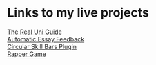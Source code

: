 # Links to my live projects

<meta http-equiv="refresh" content="0; url=http://therealuniguide.co.uk/" />

<a href="http://therealuniguide.co.uk">The Real Uni Guide</a><br>
<a href="http://natestott.co.uk">Automatic Essay Feedback</a><br>
<a href="http://natestott.github.io/circularSkillBars.html">Circular Skill Bars Plugin</a><br>
<a href="http://natestott.github.io/rapper.html">Rapper Game</a>
